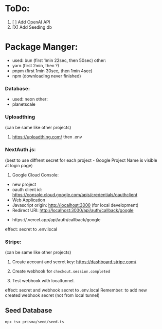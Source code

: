 # ToDo:

1. [ ] Add OpenAI API
2. [X] Add Seeding db


# Package Manger:
- used: bun (first 1min 22sec, then 50sec)
other:
- yarn (first 2min, then ?)
- pnpm (first 1min 30sec, then 1min 4sec)
- npm (downloading never finished) 

### Database:
- used: neon
other:
- planetscale

### Uploadthing
(can be same like other projects)

1. <https://uploadthing.com/>
   then .env 

### NextAuth.js:
(best to use diffrent secret for each project - Google Project Name is visible at login page)

1. Google Cloud Console:

- new project
- oauth client id:
  <https://console.cloud.google.com/apis/credentials/oauthclient>
- Web Application
- Javascript origin: <http://localhost:3000> (for local development)
- Redirect URI: <http://localhost:3000/api/auth/callback/google>
+ https://<appName>.vercel.app/api/auth/callback/google

effect: secret to .env.local

### Stripe:
(can be same like other projects)

1. Create account and secret key:
<https://dashboard.stripe.com/>

2. Create webhook for `checkout.session.completed`

3. Test webhook with localtunnel.

effect: secret and webhook secret to .env.local
Remember: to add new created webhook secret (not from local tunnel)


## Seed Database
`npx tsx prisma/seed/seed.ts`
